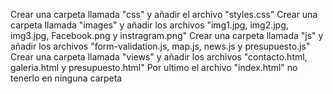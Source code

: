 Crear una carpeta llamada "css" y añadir el archivo "styles.css"
Crear una carpeta llamada "images" y añadir los archivos "img1.jpg, img2.jpg, img3.jpg, Facebook.png y instragram.png"
Crear una carpeta llamada "js" y añadir los archivos "form-validation.js, map.js, news.js y presupuesto.js" 
Crear una carpeta llamada "views" y añadir los archivos "contacto.html, galeria.html y presupuesto.html"
Por ultimo el archivo "index.html" no tenerlo en ninguna carpeta 
